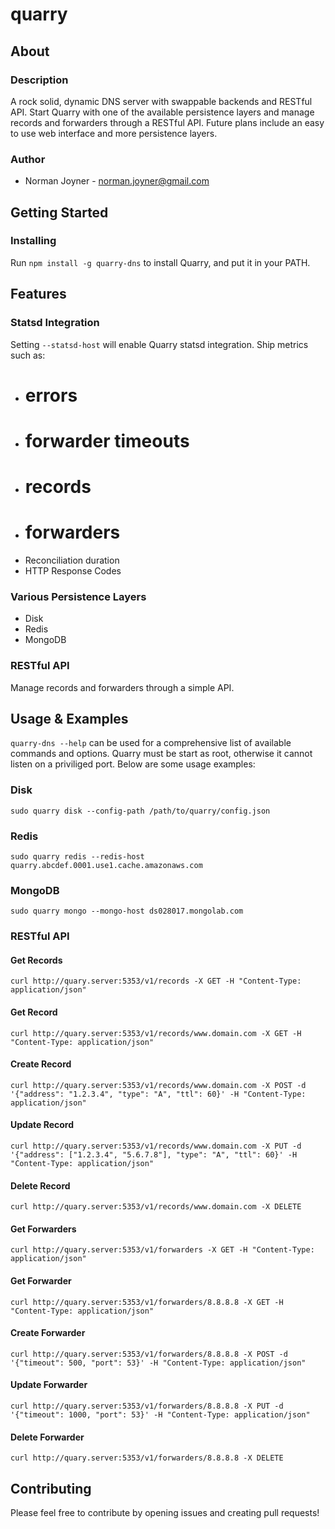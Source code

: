 quarry
====================

## About

### Description
A rock solid, dynamic DNS server with swappable backends and RESTful API. Start Quarry with one of the available persistence layers and manage records and forwarders through a RESTful API. Future plans include an easy to use web interface and more persistence layers.

### Author
* Norman Joyner - norman.joyner@gmail.com

## Getting Started

### Installing
Run ```npm install -g quarry-dns``` to install Quarry, and put it in your PATH.

## Features

### Statsd Integration
Setting ```--statsd-host``` will enable Quarry statsd integration. Ship metrics such as:
* # errors
* # forwarder timeouts
* # records
* # forwarders
* Reconciliation duration
* HTTP Response Codes

### Various Persistence Layers
* Disk
* Redis
* MongoDB

### RESTful API
Manage records and forwarders through a simple API.

## Usage & Examples
```quarry-dns --help``` can be used for a comprehensive list of available commands and options. Quarry must be start as root, otherwise it cannot listen on a priviliged port. Below are some usage examples:

### Disk
```sudo quarry disk --config-path /path/to/quarry/config.json```

### Redis
```sudo quarry redis --redis-host quarry.abcdef.0001.use1.cache.amazonaws.com```

### MongoDB
```sudo quarry mongo --mongo-host ds028017.mongolab.com```

### RESTful API

#### Get Records
```curl http://quary.server:5353/v1/records -X GET -H "Content-Type: application/json"```

#### Get Record
```curl http://quary.server:5353/v1/records/www.domain.com -X GET -H "Content-Type: application/json"```

#### Create Record
```curl http://quary.server:5353/v1/records/www.domain.com -X POST -d '{"address": "1.2.3.4", "type": "A", "ttl": 60}' -H "Content-Type: application/json"```

#### Update Record
```curl http://quary.server:5353/v1/records/www.domain.com -X PUT -d '{"address": ["1.2.3.4", "5.6.7.8"], "type": "A", "ttl": 60}' -H "Content-Type: application/json"```

#### Delete Record
```curl http://quary.server:5353/v1/records/www.domain.com -X DELETE```

#### Get Forwarders
```curl http://quary.server:5353/v1/forwarders -X GET -H "Content-Type: application/json"```

#### Get Forwarder
```curl http://quary.server:5353/v1/forwarders/8.8.8.8 -X GET -H "Content-Type: application/json"```

#### Create Forwarder
```curl http://quary.server:5353/v1/forwarders/8.8.8.8 -X POST -d '{"timeout": 500, "port": 53}' -H "Content-Type: application/json"```

#### Update Forwarder
```curl http://quary.server:5353/v1/forwarders/8.8.8.8 -X PUT -d '{"timeout": 1000, "port": 53}' -H "Content-Type: application/json"```

#### Delete Forwarder
```curl http://quary.server:5353/v1/forwarders/8.8.8.8 -X DELETE```

## Contributing
Please feel free to contribute by opening issues and creating pull requests!
